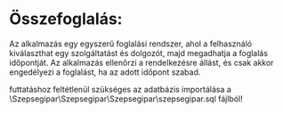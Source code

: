  # Összefoglalás:

Az alkalmazás egy egyszerű foglalási rendszer, ahol a felhasználó kiválaszthat egy szolgáltatást és dolgozót, majd megadhatja a foglalás időpontját.
Az alkalmazás ellenőrzi a rendelkezésre állást, és csak akkor engedélyezi a foglalást, ha az adott időpont szabad.


futtatáshoz feltétlenül szükséges az adatbázis importálása a \Szepsegipar\Szepsegipar\Szepsegipar\szepsegipar.sql fájlból!
